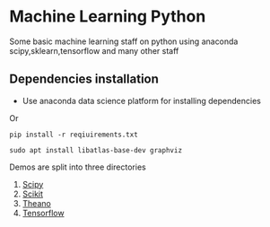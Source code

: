 # Machine Learning Python

Some  basic machine learning staff on python using anaconda scipy,sklearn,tensorflow and many other staff


## Dependencies installation

- Use anaconda data science platform for installing dependencies

Or
```
pip install -r reqiuirements.txt

sudo apt install libatlas-base-dev graphviz

```
Demos are split into three directories

1. [Scipy](scipy/README.md)
2. [Scikit](scikit/README.md)
3. [Theano](theano/README.md)
4. [Tensorflow](tensorflow/README.md)
